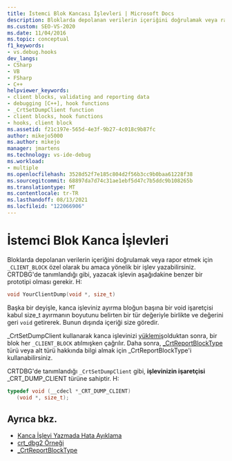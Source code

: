 ```yaml
---
title: İstemci Blok Kancası İşlevleri | Microsoft Docs
description: Bloklarda depolanan verilerin içeriğini doğrulamak veya rapor etmek için bir istemci bloğu kanca _CLIENT_BLOCK yazın.
ms.custom: SEO-VS-2020
ms.date: 11/04/2016
ms.topic: conceptual
f1_keywords:
- vs.debug.hooks
dev_langs:
- CSharp
- VB
- FSharp
- C++
helpviewer_keywords:
- client blocks, validating and reporting data
- debugging [C++], hook functions
- _CrtSetDumpClient function
- client blocks, hook functions
- hooks, client block
ms.assetid: f21c197e-565d-4e3f-9b27-4c018c9b87fc
author: mikejo5000
ms.author: mikejo
manager: jmartens
ms.technology: vs-ide-debug
ms.workload:
- multiple
ms.openlocfilehash: 3528d52f7e185c804d2f56b3cc9b0baa61228f38
ms.sourcegitcommit: 68897da7d74c31ae1ebf5d47c7b5ddc9b108265b
ms.translationtype: MT
ms.contentlocale: tr-TR
ms.lasthandoff: 08/13/2021
ms.locfileid: "122066906"
---
```

# <a name="client-block-hook-functions"></a>İstemci Blok Kanca İşlevleri
Bloklarda depolanan verilerin içeriğini doğrulamak veya rapor etmek için `_CLIENT_BLOCK` özel olarak bu amaca yönelik bir işlev yazabilirsiniz. CRTDBG'de tanımlandığı gibi, yazacak işlevin aşağıdakine benzer bir prototipi olması gerekir. H:

```cpp
void YourClientDump(void *, size_t)
```

 Başka bir deyişle, kanca işleviniz ayırma bloğun başına bir void  işaretçisi kabul size_t ayırmanın boyutunu belirten bir tür değeriyle birlikte ve değerini geri  `void` getirerek. Bunun dışında içeriği size göredir.

 _CrtSetDumpClient kullanarak kanca işlevinizi [yüklemiş](/cpp/c-runtime-library/reference/crtsetdumpclient)olduktan sonra, bir blok her `_CLIENT_BLOCK` atılmışken çağrılır. Daha sonra, [_CrtReportBlockType](/cpp/c-runtime-library/reference/crtreportblocktype) türü veya alt türü hakkında bilgi almak için _CrtReportBlockType'i kullanabilirsiniz.

 CRTDBG'de tanımlandığı `_CrtSetDumpClient` gibi, **işlevinizin işaretçisi** _CRT_DUMP_CLIENT türüne sahiptir. H:

```cpp
typedef void (__cdecl *_CRT_DUMP_CLIENT)
   (void *, size_t);
```

## <a name="see-also"></a>Ayrıca bkz.

- [Kanca İşlevi Yazmada Hata Ayıklama](../debugger/debug-hook-function-writing.md)
- [crt_dbg2 Örneği](/previous-versions/b31tft51(v=vs.100))
- [_CrtReportBlockType](/cpp/c-runtime-library/reference/crtreportblocktype)